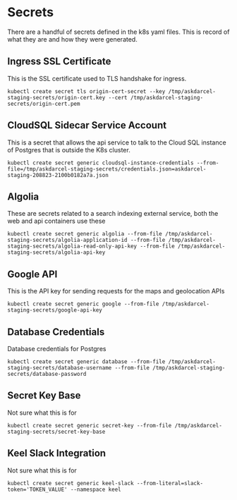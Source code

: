 # Secrets
There are a handful of secrets defined in the k8s yaml files. This is record of what they are and how they were generated.

## Ingress SSL Certificate
This is the SSL certificate used to TLS handshake for ingress.
```
kubectl create secret tls origin-cert-secret --key /tmp/askdarcel-staging-secrets/origin-cert.key --cert /tmp/askdarcel-staging-secrets/origin-cert.pem
```
## CloudSQL Sidecar Service Account
This is a secret that allows the api service to talk to the Cloud SQL instance of Postgres that is outside the K8s cluster.
```
kubectl create secret generic cloudsql-instance-credentials --from-file=/tmp/askdarcel-staging-secrets/credentials.json=askdarcel-staging-208823-2100b0182a7a.json
```
## Algolia
These are secrets related to a search indexing external service, both the web and api containers use these
```
kubectl create secret generic algolia --from-file /tmp/askdarcel-staging-secrets/algolia-application-id --from-file /tmp/askdarcel-staging-secrets/algolia-read-only-api-key --from-file /tmp/askdarcel-staging-secrets/algolia-api-key
```
## Google API
This is the API key for sending requests for the maps and geolocation APIs
```
kubectl create secret generic google --from-file /tmp/askdarcel-staging-secrets/google-api-key
```
## Database Credentials
Database credentials for Postgres
```
kubectl create secret generic database --from-file /tmp/askdarcel-staging-secrets/database-username --from-file /tmp/askdarcel-staging-secrets/database-password 
```
## Secret Key Base
Not sure what this is for
```
kubectl create secret generic secret-key --from-file /tmp/askdarcel-staging-secrets/secret-key-base
```
## Keel Slack Integration
Not sure what this is for
```
kubectl create secret generic keel-slack --from-literal=slack-token='TOKEN_VALUE' --namespace keel
```
